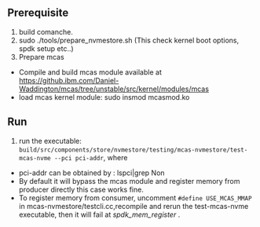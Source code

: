 ## Prerequisite
1. build comanche.
2. sudo ./tools/prepare_nvmestore.sh (This check kernel boot options, spdk setup etc..)
3. Prepare mcas
  * Compile and build mcas module available at https://github.ibm.com/Daniel-Waddington/mcas/tree/unstable/src/kernel/modules/mcas
  * load mcas kernel module: sudo insmod mcasmod.ko

## Run
1. run the executable:
  ``build/src/components/store/nvmestore/testing/mcas-nvmestore/test-mcas-nvme --pci pci-addr``, where
  * pci-addr can be obtained by : lspci|grep Non
  * By default it will bypass the mcas module and register memory from producer directly this case works fine.
  * To register memory from consumer, uncomment ``#define USE_MCAS_MMAP`` in mcas-nvmestore/testcli.cc,recompile and rerun the test-mcas-nvme executable, then it will fail at *spdk_mem_register* .
